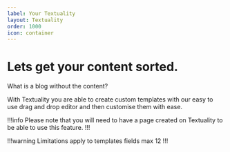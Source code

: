 ```yaml
---
label: Your Textuality
layout: Textuality
order: 1000
icon: container
---
```


# Lets get your content sorted.

What is a blog without the content? 

With Textuality you are able to create custom templates with our easy to use drag and drop editor and then customise them with ease. 

!!!info
Please note that you will need to have a page created on Textuality to be able to use this feature.
!!!

!!!warning
Limitations apply to templates fields max 12 
!!!





